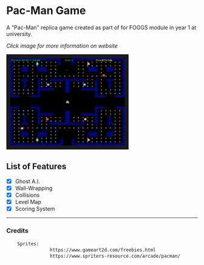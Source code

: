 # Pac-Man Game
A "Pac-Man" replica game created as part of for FOGGS module in year 1 at university.

*Click image for more information on website*

<a href="https://kyle-robinson.github.io/html/pacman" target="_blank">
        <img src="screenshot.png" alt="Pac-Man Game" border="10" width="60%" />
</a>

## List of Features

- [x] Ghost A.I.
- [x] Wall-Wrapping
- [x] Collisions
- [x] Level Map
- [x] Scoring System

---

### Credits

        Sprites:
                    https://www.gameart2d.com/freebies.html
                    https://www.spriters-resource.com/arcade/pacman/
